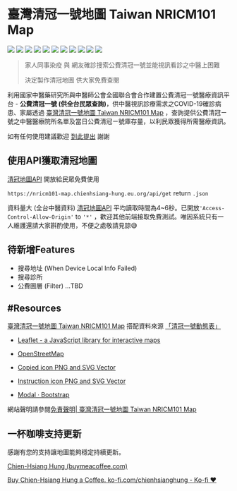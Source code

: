 # 臺灣清冠一號地圖 Taiwan NRICM101 Map

![](https://img.shields.io/github/license/chienhsiang-hung/NRICM101-map)
![](https://img.shields.io/github/languages/count/chienhsiang-hung/NRICM101-map)
![](https://img.shields.io/github/languages/top/chienhsiang-hung/NRICM101-map)
![](https://img.shields.io/website?url=https%3A%2F%2Fchienhsiang-hung.github.io%2FNRICM101-map%2F)
![](https://img.shields.io/github/deployments/chienhsiang-hung/NRICM101-map/github-pages)
![](https://img.shields.io/github/deployments/chienhsiang-hung/NRICM101-map/Production)
![](https://img.shields.io/github/languages/code-size/chienhsiang-hung/NRICM101-map)
![](https://img.shields.io/github/repo-size/chienhsiang-hung/NRICM101-map)
![](https://img.shields.io/github/v/release/chienhsiang-hung/NRICM101-map?include_prereleases)
![](https://img.shields.io/github/discussions/chienhsiang-hung/NRICM101-map)
![](https://img.shields.io/github/checks-status/chienhsiang-hung/NRICM101-map/main)

> 家人同事染疫 與 網友確診搜索公費清冠一號並能視訊看診之中醫上困難
>
> 決定製作清冠地圖 供大家免費查閱

利用國家中醫藥研究所與中醫師公會全國聯合會合作建置公費清冠一號醫療資訊平台 - **公費清冠一號 (供全台民眾查詢)**，供中醫視訊診療需求之COVID-19確診病患、家屬透過 [臺灣清冠一號地圖 Taiwan NRICM101 Map](https://chienhsiang-hung.github.io/NRICM101-map/) ，查詢提供公費清冠ㄧ號之中醫醫療院所名單及當日公費清冠ㄧ號庫存量，以利民眾獲得所需醫療資訊。

如有任何使用建議歡迎 [到此提出](https://github.com/chienhsiang-hung/NRICM101-map/issues) 謝謝


## 使用API獲取清冠地圖
[清冠地圖API](https://nricm101-map.chienhsiang-hung.eu.org/api/get) 開放給民眾免費使用

`https://nricm101-map.chienhsiang-hung.eu.org/api/get` return `.json`

資料量大 (全台中醫資料) [清冠地圖API](https://nricm101-map.chienhsiang-hung.eu.org/api/get) 平均讀取時間為4~6秒。已開放`'Access-Control-Allow-Origin'` to `'*'` ，歡迎其他前端接取免費測試。唯因系統只有一人維護還請大家斟酌使用，不便之處敬請見諒😅


## 待新增Features
- 搜尋地址 (When Device Local Info Failed)
- 搜尋診所
- 公費圖層 (Filter)
...TBD


## #Resources

[臺灣清冠一號地圖 Taiwan NRICM101 Map](https://chienhsiang-hung.github.io/NRICM101-map/) 搭配資料來源 [「清冠一號動態表」](https://docs.google.com/spreadsheets/d/e/2PACX-1vQjf_HNeEZKM-XJX-q5v4cfNrB3kcv4gOT8kFbV9rurfoX_H5Qv9112Pv0PgYNFSzbReyNlQkLrJib3/pubhtml)

- [Leaflet - a JavaScript library for interactive maps](https://leafletjs.com/)

- [OpenStreetMap](https://www.openstreetmap.org/copyright)

- [Copied icon PNG and SVG Vector](https://uxwing.com/copied-icon/)

- [Instruction icon PNG and SVG Vector](https://uxwing.com/instruction-icon/)

- [Modal · Bootstrap](https://getbootstrap.com/docs/4.0/components/modal/#via-data-attributes)

網站聲明請參閱[免責聲明| 臺灣清冠一號地圖 Taiwan NRICM101 Map](https://chienhsiang-hung.github.io/NRICM101-map/immunity.html)


## 一杯咖啡支持更新
感謝有您的支持讓地圖能夠穩定持續更新。

[Chien-Hsiang Hung (buymeacoffee.com)](https://www.buymeacoffee.com/abcdefg2981)

[Buy Chien-Hsiang Hung a Coffee. ko-fi.com/chienhsianghung - Ko-fi ❤️](https://ko-fi.com/chienhsianghung)
